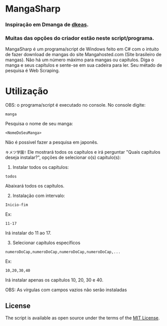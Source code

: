 # MangaSharp

### Inspiração em Dmanga de [dkeas](https://github.com/dkeas).
### Muitas das opções do criador estão neste script/programa.


MangaSharp é um programa/script de Windows feito em C# com o intuito de fazer download de mangas do site Mangahosted.com (Site brasileiro de mangas). Não há um número máximo para mangas ou capitulos. Diga o manga e seus capítulos e sente-se em sua cadeira para ler. Seu métado de pesquisa é Web Scraping.


# Utilização

OBS: o programa/script é executado no console.
No console digite:

`manga`

Pesquisa o nome de seu manga:

`<NomeDoSeuManga>`

Não é possivel fazer a pesquisa em japonês.

`キメツ学園!`
Ele mostrará todos os capítulos e irá perguntar "Quais capítulos deseja instalar?", opções de selecionar o(s) capítulo(s):

1. Instalar todos os capítulos:

`todos`
  
Abaixará todos os capítulos.

2. Instalação com intervalo:

`Inicio-fim`

Ex:

`11-17`

Irá instalar do 11 ao 17.

3. Selecionar capítulos específicos

`numeroDoCap,numeroDoCap,numeroDoCap,numeroDoCap,...`

Ex:

`10,20,30,40`

Irá instalar apenas os capítulos 10, 20, 30 e 40.

OBS: As vírgulas com campos vazios não serão instaladas 


## License

The script is available as open source under the terms of the [MIT License](http://opensource.org/licenses/MIT).
